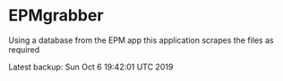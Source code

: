# EPMgrabber
Using a database from the EPM app this application scrapes the files as required


Latest backup: Sun Oct 6 19:42:01 UTC 2019
